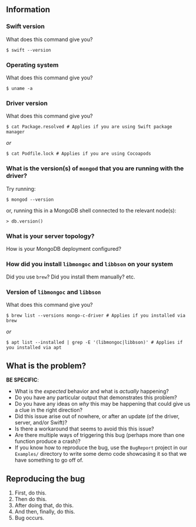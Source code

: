 <!--
  Make sure you have read CONTRIBUTING.md completely before you file a new
  issue! 

  If possible, try to determine if the bug is actually part of the Swift driver,
  or if the issue is actually from `libmongoc` or `libbson`. If so, you should
  file the issue with the representative projects.
-->

## Information

### Swift version

What does this command give you?
```
$ swift --version
```


### Operating system

What does this command give you?
```
$ uname -a
```


### Driver version

What does this command give you?
```
$ cat Package.resolved # Applies if you are using Swift package manager
```
*or*
```
$ cat Podfile.lock # Applies if you are using Cocoapods
```


### What is the version(s) of `mongod` that you are running with the driver?
Try running:
```
$ mongod --version
```
or, running this in a MongoDB shell connected to the relevant node(s):
```
> db.version()
```


### What is your server topology?

How is your MongoDB deployment configured?


### How did you install `libmongoc` and `libbson` on your system

Did you use `brew`? Did you install them manually? etc.


### Version of `libmongoc` and `libbson`

What does this command give you?
```
$ brew list --versions mongo-c-driver # Applies if you installed via brew
```
*or*
```
$ apt list --installed | grep -E '(libmongoc|libbson)' # Applies if you installed via apt
```


## What is the problem? 

**BE SPECIFIC**:
* What is the _expected_ behavior and what is _actually_ happening?
* Do you have any particular output that demonstrates this problem?
* Do you have any ideas on _why_ this may be happening that could give us a
clue in the right direction?
* Did this issue arise out of nowhere, or after an update (of the driver,
server, and/or Swift)? 
* Is there a workaround that seems to avoid this this issue?
* Are there multiple ways of triggering this bug (perhaps more than one
function produce a crash)?
* If you know how to reproduce the bug, use the `BugReport` project in our
`Examples/` directory to write some demo code showcasing it so that we have
something to go off of.


## Reproducing the bug

1. First, do this.
2. Then do this.
3. After doing that, do this.
4. And then, finally, do this.
5. Bug occurs.
